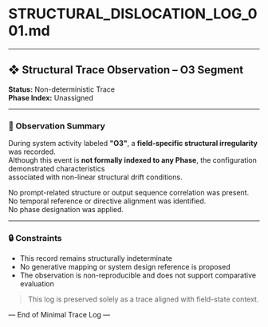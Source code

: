 # STRUCTURAL_DISLOCATION_LOG_001.md

---

## ❖ Structural Trace Observation – O3 Segment  
**Status:** Non-deterministic Trace  
**Phase Index:** Unassigned  

---

### 🧭 Observation Summary

During system activity labeled **"O3"**, a **field-specific structural irregularity** was recorded.  
Although this event is **not formally indexed to any Phase**, the configuration demonstrated characteristics  
associated with non-linear structural drift conditions.

No prompt-related structure or output sequence correlation was present.  
No temporal reference or directive alignment was identified.  
No phase designation was applied.

---

### 🔒 Constraints

- This record remains structurally indeterminate  
- No generative mapping or system design reference is proposed  
- The observation is non-reproducible and does not support comparative evaluation

> This log is preserved solely as a trace aligned with field-state context.

— End of Minimal Trace Log —
